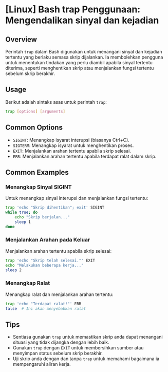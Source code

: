 # [Linux] Bash trap Penggunaan: Mengendalikan sinyal dan kejadian

## Overview
Perintah `trap` dalam Bash digunakan untuk menangani sinyal dan kejadian tertentu yang berlaku semasa skrip dijalankan. Ia membolehkan pengguna untuk menentukan tindakan yang perlu diambil apabila sinyal tertentu diterima, seperti menghentikan skrip atau menjalankan fungsi tertentu sebelum skrip berakhir.

## Usage
Berikut adalah sintaks asas untuk perintah `trap`:

```bash
trap [options] [arguments]
```

## Common Options
- `SIGINT`: Menangkap isyarat interupsi (biasanya Ctrl+C).
- `SIGTERM`: Menangkap isyarat untuk menghentikan proses.
- `EXIT`: Menjalankan arahan tertentu apabila skrip selesai.
- `ERR`: Menjalankan arahan tertentu apabila terdapat ralat dalam skrip.

## Common Examples

### Menangkap Sinyal SIGINT
Untuk menangkap sinyal interupsi dan menjalankan fungsi tertentu:

```bash
trap 'echo "Skrip dihentikan"; exit' SIGINT
while true; do
    echo "Skrip berjalan..."
    sleep 1
done
```

### Menjalankan Arahan pada Keluar
Menjalankan arahan tertentu apabila skrip selesai:

```bash
trap 'echo "Skrip telah selesai."' EXIT
echo "Melakukan beberapa kerja..."
sleep 2
```

### Menangkap Ralat
Menangkap ralat dan menjalankan arahan tertentu:

```bash
trap 'echo "Terdapat ralat!"' ERR
false  # Ini akan menyebabkan ralat
```

## Tips
- Sentiasa gunakan `trap` untuk memastikan skrip anda dapat menangani situasi yang tidak dijangka dengan lebih baik.
- Gunakan `trap` dengan `EXIT` untuk membersihkan sumber atau menyimpan status sebelum skrip berakhir.
- Uji skrip anda dengan dan tanpa `trap` untuk memahami bagaimana ia mempengaruhi aliran kerja.